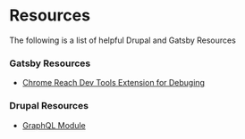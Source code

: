 # Resources

The following is a list of helpful Drupal and Gatsby Resources

### Gatsby Resources

* [Chrome Reach Dev Tools Extension for Debuging](https://chrome.google.com/webstore/detail/react-developer-tools/fmkadmapgofadopljbjfkapdkoienihi?hl=en)

### Drupal Resources

* [GraphQL Module](https://www.drupal.org/project/graphql)

